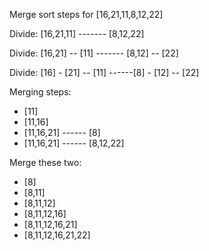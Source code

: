Merge sort steps for [16,21,11,8,12,22]

Divide:
[16,21,11] ------- [8,12,22]

Divide:
[16,21] -- [11]  ------- [8,12] -- [22]

Divide:
[16] - [21] -- [11] ------[8] - [12] -- [22]

Merging steps:

- [11] 
- [11,16]
- [11,16,21]  ------ [8]
- [11,16,21]  ------ [8,12,22]

Merge these two:

- [8]
- [8,11]
- [8,11,12]
- [8,11,12,16]
- [8,11,12,16,21]
- [8,11,12,16,21,22]
